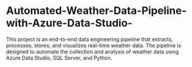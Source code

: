 # Automated-Weather-Data-Pipeline-with-Azure-Data-Studio-
This project is an end-to-end data engineering pipeline that extracts, processes, stores, and visualizes real-time weather data. The pipeline is designed to automate the collection and analysis of weather data using Azure Data Studio, SQL Server, and Python.
